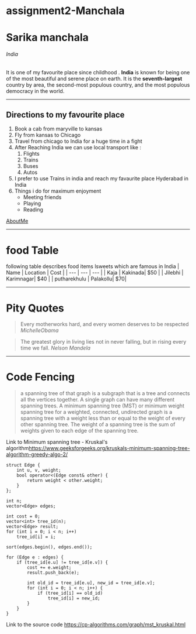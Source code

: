# assignment2-Manchala
# Sarika manchala
######  India
It is one of my favourite place since childhood . **India** is known for being one of the most beautiful and serene place on earth.  It is the __seventh-largest__ country by area, the second-most populous country, and the most populous democracy in the world.

---

## Directions to my favourite place
1. Book a cab from maryville to kansas
2. Fly from kansas to Chicago
3. Travel from chicago to India for a huge time in a fight 
4. After Reaching India we can use local transport like :
    1. Flights
    2. Trains
    3. Buses
    4. Autos
5. I prefer to use Trains in india and reach my favaurite place Hyderabad in India
6. Things i do for maximum enjoyment
    * Meeting friends
    * Playing
    * Reading

[AboutMe](https://github.com/sarikamanchala/assignment2-Manchala/blob/main/AboutMe.md)

---

# food Table

following table describes food items lsweets which are famous in India
| Name | Location | Cost |
| --- | --- | --- |
| Kaja | Kakinada| $50 |
| Jilebhi | Karimnagar| $40 |
| putharekhulu | Palakollu| $70|

---

# Pity Quotes
>Every motherworks hard, and every women deserves to be respected *MichelleObama*

>The greatest glory in living lies not in never falling, but in rising every time we fall. *Nelson Mandela*

---

# Code Fencing
>a spanning tree of that graph is a subgraph that is a tree and connects all the vertices together. A single graph can have many different spanning trees. A minimum spanning tree (MST) or minimum weight spanning tree for a weighted, connected, undirected graph is a spanning tree with a weight less than or equal to the weight of every other spanning tree. The weight of a spanning tree is the sum of weights given to each edge of the spanning tree.

Link to Minimum spanning tree - Kruskal's algorithm<https://www.geeksforgeeks.org/kruskals-minimum-spanning-tree-algorithm-greedy-algo-2/>
```
struct Edge {
    int u, v, weight;
    bool operator<(Edge const& other) {
        return weight < other.weight;
    }
};

int n;
vector<Edge> edges;

int cost = 0;
vector<int> tree_id(n);
vector<Edge> result;
for (int i = 0; i < n; i++)
    tree_id[i] = i;

sort(edges.begin(), edges.end());

for (Edge e : edges) {
    if (tree_id[e.u] != tree_id[e.v]) {
        cost += e.weight;
        result.push_back(e);

        int old_id = tree_id[e.u], new_id = tree_id[e.v];
        for (int i = 0; i < n; i++) {
            if (tree_id[i] == old_id)
                tree_id[i] = new_id;
        }
    }
}
```
Link to the source code <https://cp-algorithms.com/graph/mst_kruskal.html>





